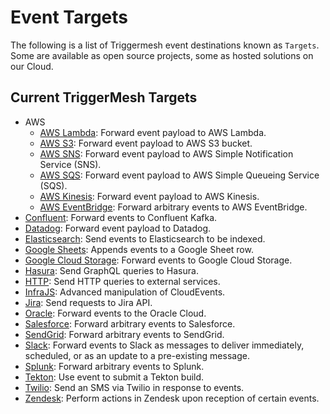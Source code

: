 # Event Targets

The following is a list of Triggermesh event destinations known as `Targets`. Some are available as open source projects, some as hosted solutions on our Cloud.

## Current TriggerMesh Targets

* AWS
    * [AWS Lambda](./awslambda.md): Forward event payload to AWS Lambda.
    * [AWS S3](./awss3.md): Forward event payload to AWS S3 bucket.
    * [AWS SNS](./awssns.md): Forward event payload to AWS Simple Notification Service (SNS).
    * [AWS SQS](./awssqs.md): Forward event payload to AWS Simple Queueing Service (SQS).
    * [AWS Kinesis](./awskinesis.md): Forward event payload to AWS Kinesis.
    * [AWS EventBridge](./awseventbridge.md): Forward arbitrary events to AWS EventBridge.
* [Confluent](./confluent.md): Forward events to Confluent Kafka.
* [Datadog](./datadog.md): Forward event payload to Datadog.
* [Elasticsearch](./elasticsearch.md): Send events to Elasticsearch to be indexed.
* [Google Sheets](./googlesheets.md): Appends events to a Google Sheet row.
* [Google Cloud Storage](./googlecloudstorage.md): Forward events to Google Cloud Storage.
* [Hasura](./hasura.md): Send GraphQL queries to Hasura.
* [HTTP](./http.md): Send HTTP queries to external services.
* [InfraJS](./infrajs.md): Advanced manipulation of CloudEvents.
* [Jira](./jira.md): Send requests to Jira API.
* [Oracle](./oracle.md): Forward events to the Oracle Cloud.
* [Salesforce](./salesforce.md): Forward arbitrary events to Salesforce.
* [SendGrid](./sendgrid.md): Forward arbitrary events to SendGrid.
* [Slack](./slack.md): Forward events to Slack as messages to deliver immediately, scheduled, or as an update to a pre-existing message.
* [Splunk](./splunk.md): Forward arbitrary events to Splunk.
* [Tekton](./tekton.md): Use event to submit a Tekton build.
* [Twilio](./twilio.md): Send an SMS via Twilio in response to events.
* [Zendesk](./zendesk.md): Perform actions in Zendesk upon reception of certain events.
